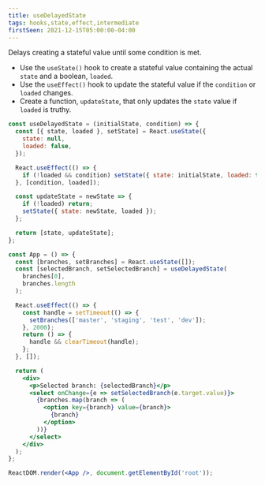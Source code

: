 ```yaml
---
title: useDelayedState
tags: hooks,state,effect,intermediate
firstSeen: 2021-12-15T05:00:00-04:00
---
```


Delays creating a stateful value until some condition is met.

- Use the `useState()` hook to create a stateful value containing the actual `state` and a boolean, `loaded`.
- Use the `useEffect()` hook to update the stateful value if the `condition` or `loaded` changes.
- Create a function, `updateState`, that only updates the `state` value if `loaded` is truthy.

```jsx
const useDelayedState = (initialState, condition) => {
  const [{ state, loaded }, setState] = React.useState({
    state: null,
    loaded: false,
  });

  React.useEffect(() => {
    if (!loaded && condition) setState({ state: initialState, loaded: true });
  }, [condition, loaded]);

  const updateState = newState => {
    if (!loaded) return;
    setState({ state: newState, loaded });
  };

  return [state, updateState];
};
```

```jsx
const App = () => {
  const [branches, setBranches] = React.useState([]);
  const [selectedBranch, setSelectedBranch] = useDelayedState(
    branches[0],
    branches.length
  );

  React.useEffect(() => {
    const handle = setTimeout(() => {
      setBranches(['master', 'staging', 'test', 'dev']);
    }, 2000);
    return () => {
      handle && clearTimeout(handle);
    };
  }, []);

  return (
    <div>
      <p>Selected branch: {selectedBranch}</p>
      <select onChange={e => setSelectedBranch(e.target.value)}>
        {branches.map(branch => (
          <option key={branch} value={branch}>
            {branch}
          </option>
        ))}
      </select>
    </div>
  );
};

ReactDOM.render(<App />, document.getElementById('root'));
```
